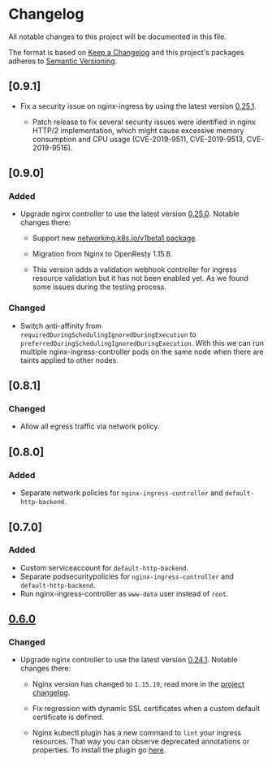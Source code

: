 # Changelog

All notable changes to this project will be documented in this file.

The format is based on [Keep a Changelog](http://keepachangelog.com/en/1.0.0/)
and this project's packages adheres to [Semantic Versioning](http://semver.org/spec/v2.0.0.html).

## [0.9.1]

- Fix a security issue on nginx-ingress by using the latest version [0.25.1](https://github.com/kubernetes/ingress-nginx/releases/tag/nginx-0.25.1). 

    - Patch release to fix several security issues were identified in nginx HTTP/2 implementation, which might cause excessive memory consumption and CPU usage (CVE-2019-9511, CVE-2019-9513, CVE-2019-9516).


## [0.9.0]

### Added

- Upgrade nginx controller to use the latest version [0.25.0](https://github.com/kubernetes/ingress-nginx/releases/tag/nginx-0.25.0). Notable changes there:

    - Support new [networking.k8s.io/v1beta1 package](https://github.com/kubernetes/ingress-nginx/pull/4127).

    - Migration from Nginx to OpenResty 1.15.8.

    - This version adds a validation webhook controller for ingress resource validation but it has not been enabled yet. As we found some issues during the testing process.

### Changed

- Switch anti-affinity from `requiredDuringSchedulingIgnoredDuringExecution` to `preferredDuringSchedulingIgnoredDuringExecution`. With this we can run multiple nginx-ingress-controller pods on the same node when there are taints applied to other nodes.

## [0.8.1]

### Changed

- Allow all egress traffic via network policy.

## [0.8.0]

### Added

- Separate network policies for `nginx-ingress-controller` and `default-http-backend`.

## [0.7.0]

### Added

- Custom serviceaccount for `default-http-backend`.
- Separate podsecuritypolicies for `nginx-ingress-controller` and `default-http-backend`.
- Run nginx-ingress-controller as `www-data` user instead of `root`.

## [0.6.0]

### Changed

- Upgrade nginx controller to use the latest version [0.24.1](https://github.com/kubernetes/ingress-nginx/releases/tag/nginx-0.24.1). Notable changes there:

    - Nginx version has changed to `1.15.10`, read more in the [project changelog](https://nginx.org/en/CHANGES).

    - Fix regression with dynamic SSL certificates when a custom default certificate is defined.

    - Nginx kubectl plugin has a new command to `lint` your ingress resources. That way you can observe deprecated annotations or properties. To install the plugin go [here](https://github.com/kubernetes/ingress-nginx/blob/29f7d9a77ade24a7366ef4a6f258b8aeef50678c/docs/kubectl-plugin.md).

[0.6.0]: https://github.com/giantswarm/kubernetes-nginx-ingress-controller/pull/90
